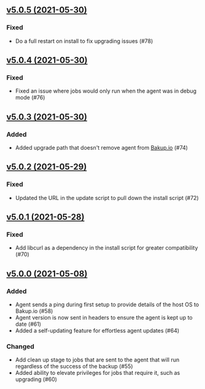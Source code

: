 ## [v5.0.5 (2021-05-30)](https://github.com/Superbition/Bakup-Agent/releases/tag/v5.0.5)

### Fixed
- Do a full restart on install to fix upgrading issues (#78)

## [v5.0.4 (2021-05-30)](https://github.com/Superbition/Bakup-Agent/releases/tag/v5.0.4)

### Fixed
- Fixed an issue where jobs would only run when the agent was in debug mode (#76)

## [v5.0.3 (2021-05-30)](https://github.com/Superbition/Bakup-Agent/releases/tag/v5.0.3)

### Added
- Added upgrade path that doesn't remove agent from [Bakup.io](https://bakup.io) (#74)

## [v5.0.2 (2021-05-29)](https://github.com/Superbition/Bakup-Agent/releases/tag/v5.0.2)

### Fixed
- Updated the URL in the update script to pull down the install script (#72)

## [v5.0.1 (2021-05-28)](https://github.com/Superbition/Bakup-Agent/releases/tag/v5.0.1)

### Fixed
- Add libcurl as a dependency in the install script for greater compatibility (#70)

## [v5.0.0 (2021-05-08)](https://github.com/Superbition/Bakup-Agent/releases/tag/v5.0.0)

### Added
- Agent sends a ping during first setup to provide details of the host OS to Bakup.io (#58)
- Agent version is now sent in headers to ensure the agent is kept up to date (#61)
- Added a self-updating feature for effortless agent updates (#64)

### Changed
- Add clean up stage to jobs that are sent to the agent that will run regardless of the success of the backup (#55)
- Added ability to elevate privileges for jobs that require it, such as upgrading (#60)